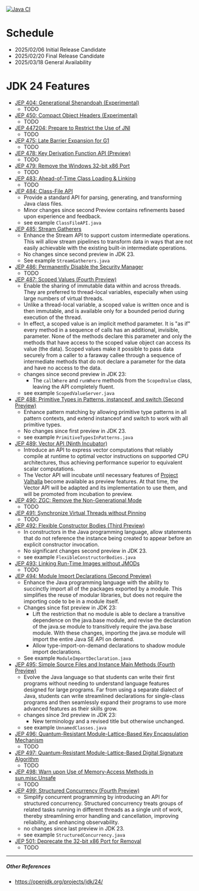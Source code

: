 [![Java CI](https://github.com/xtermi2/java24/actions/workflows/maven.yml/badge.svg)](https://github.com/xtermi2/java24/actions/workflows/maven.yml)

# Schedule

- 2025/02/06 Initial Release Candidate
- 2025/02/20 Final Release Candidate
- 2025/03/18 General Availability

# JDK 24 Features

- [JEP 404: Generational Shenandoah (Experimental)](https://openjdk.org/jeps/404)
    - TODO
- [JEP 450: Compact Object Headers (Experimental)](https://openjdk.org/jeps/450)
    - TODO
- [JEP 447204: Prepare to Restrict the Use of JNI](https://openjdk.org/jeps/472)
    - TODO
- [JEP 475: Late Barrier Expansion for G1](https://openjdk.org/jeps/475)
    - TODO
- [JEP 478: Key Derivation Function API (Preview)](https://openjdk.org/jeps/478)
    - TODO
- [JEP 479: Remove the Windows 32-bit x86 Port](https://openjdk.org/jeps/479)
    - TODO
- [JEP 483: Ahead-of-Time Class Loading & Linking](https://openjdk.org/jeps/483)
    - TODO
- [JEP 484: Class-File API](https://openjdk.org/jeps/484)
    - Provide a standard API for parsing, generating, and transforming Java class files.
    - Minor changes since second Preview contains refinements based upon experience and feedback.
    - see example `ClassFileAPI.java`
- [JEP 485: Stream Gatherers](https://openjdk.org/jeps/485)
    - Enhance the Stream API to support custom intermediate operations. This will allow stream pipelines to transform
      data in ways that are not easily achievable with the existing built-in intermediate operations.
    - No changes since second preview in JDK 23.
    - See example `StreamGatherers.java`
- [JEP 486: Permanently Disable the Security Manager](https://openjdk.org/jeps/486)
    - TODO
- [JEP 487: Scoped Values (Fourth Preview)](https://openjdk.org/jeps/487)
    - Enable the sharing of immutable data within and across threads. They are preferred to thread-local variables,
      especially when using large numbers of virtual threads.
    - Unlike a thread-local variable, a scoped value is written once and is then immutable, and is available only for a
      bounded period during execution of the thread.
    - In effect, a scoped value is an implicit method parameter. It is "as if" every method in a sequence of calls has
      an additional, invisible, parameter. None of the methods declare this parameter and only the methods that have
      access to the scoped value object can access its value (the data). Scoped values make it possible to pass data
      securely from a caller to a faraway callee through a sequence of intermediate methods that do not declare a
      parameter for the data and have no access to the data.
    - changes since second preview in JDK 23:
        - The `callWhere` and `runWhere` methods from the `ScopedValue` class, leaving the API completely fluent.
    - see example `ScopedValueServer.java`
- [JEP 488: Primitive Types in Patterns, instanceof, and switch (Second Preview)](https://openjdk.org/jeps/488)
    - Enhance pattern matching by allowing primitive type patterns in all pattern contexts, and extend instanceof and
      switch to work with all primitive types.
    - No changes since first preview in JDK 23.
    - see example `PrimitiveTypesInPatterns.java`
- [JEP 489: Vector API (Ninth Incubator)](https://openjdk.org/jeps/489)
    - Introduce an API to express vector computations that reliably compile at runtime to optimal vector instructions on
      supported CPU architectures, thus achieving performance superior to equivalent scalar computations.
    - The Vector API will incubate until necessary features
      of [Project Valhalla](https://openjdk.org/projects/valhalla/) become available as preview features. At
      that time, the Vector API will be adapted and its implementation to use them, and will be promoted from incubation
      to preview.
- [JEP 490: ZGC: Remove the Non-Generational Mode](https://openjdk.org/jeps/490)
    - TODO
- [JEP 491: Synchronize Virtual Threads without Pinning](https://openjdk.org/jeps/491)
    - TODO
- [JEP 492: Flexible Constructor Bodies (Third Preview)](https://openjdk.org/jeps/492)
    - In constructors in the Java programming language, allow statements that do not reference the instance being
      created to appear before an explicit constructor invocation.
    - No significant changes second preview in JDK 23.
    - see example `FlexibleConstructorBodies.java`
- [JEP 493: Linking Run-Time Images without JMODs](https://openjdk.org/jeps/493)
    - TODO
- [JEP 494: Module Import Declarations (Second Preview)](https://openjdk.org/jeps/494)
    - Enhance the Java programming language with the ability to succinctly import all of the packages exported by a
      module. This simplifies the reuse of modular libraries, but does not require the importing code to be in a module
      itself.
    - Changes since fist preview in JDK 23:
        - Lift the restriction that no module is able to declare a transitive dependence on the java.base module, and
          revise the declaration of the java.se module to transitively require the java.base module. With these changes,
          importing the java.se module will import the entire Java SE API on demand.
        - Allow type-import-on-demand declarations to shadow module import declarations.
    - See example `ModuleImportDeclaration.java`
- [JEP 495: Simple Source Files and Instance Main Methods (Fourth Preview)](https://openjdk.org/jeps/495)
    - Evolve the Java language so that students can write their first programs without needing to understand language
      features designed for large programs. Far from using a separate dialect of Java, students can write streamlined
      declarations for single-class programs and then seamlessly expand their programs to use more advanced features as
      their skills grow.
    - changes since 3rd preview in JDK 23:
        - New terminology and a revised title but otherwise unchanged.
    - see example `UnnamedClasses.java`
- [JEP 496: Quantum-Resistant Module-Lattice-Based Key Encapsulation Mechanism](https://openjdk.org/jeps/496)
    - TODO
- [JEP 497: Quantum-Resistant Module-Lattice-Based Digital Signature Algorithm](https://openjdk.org/jeps/497)
    - TODO
- [JEP 498: Warn upon Use of Memory-Access Methods in sun.misc.Unsafe](https://openjdk.org/jeps/498)
    - TODO
- [JEP 499: Structured Concurrency (Fourth Preview)](https://openjdk.org/jeps/499)
    - Simplify concurrent programming by introducing an API for structured concurrency. Structured concurrency treats
      groups of related tasks running in different threads as a single unit of work, thereby streamlining error handling
      and cancellation, improving reliability, and enhancing observability.
    - no changes since last preview in JDK 23.
    - see example `StructuredConcurrency.java`
- [JEP 501: Deprecate the 32-bit x86 Port for Removal
  ](https://openjdk.org/jeps/501)
    - TODO

----------------------

##### Other References

- https://openjdk.org/projects/jdk/24/
